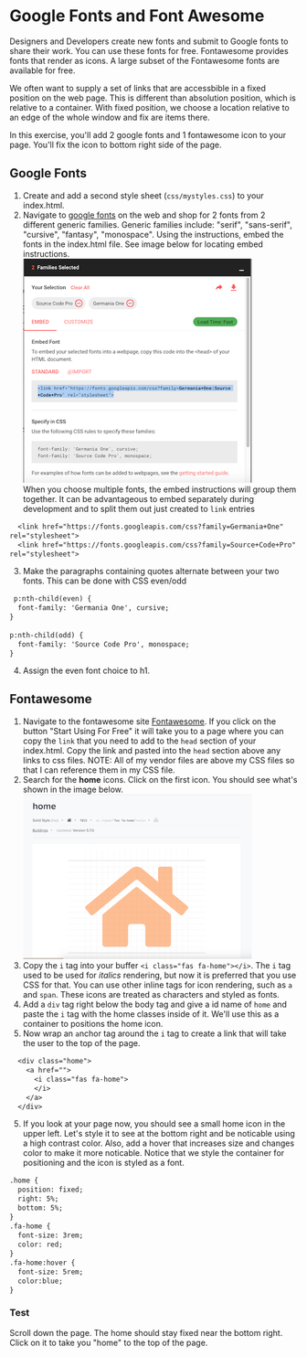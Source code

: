 # Google Fonts and Font Awesome

Designers and Developers create new fonts and submit to Google fonts to share their work.  You can use these fonts for free.  Fontawesome provides fonts that render as icons.  A large subset of the Fontawesome fonts are available for free.

We often want to supply a set of links that are accessbible in a fixed position on the web page. This is different than absolution position, which is relative to a container.  With fixed position, we choose a location relative to an edge of the whole window and fix are items there.  

In this exercise, you'll add 2 google fonts and 1 fontawesome icon to your page.  You'll fix the icon to bottom right side of the page.


## Google Fonts
1. Create and add a second style sheet (`css/mystyles.css`) to your index.html.
2. Navigate to [google fonts](https://fonts.google.com) on the web and shop for 2 fonts from 2 different generic families.  Generic families include: "serif", "sans-serif", "cursive", "fantasy", "monospace".  Using the instructions, embed the fonts in the index.html file. See image below for locating embed instructions.
![Google Fonts Embed](images/google-fonts-embed.png)  
When you choose multiple fonts, the embed instructions will group them together.  It can be advantageous to embed separately during development and to split them out just created to `link` entries
```
  <link href="https://fonts.googleapis.com/css?family=Germania+One" rel="stylesheet">
  <link href="https://fonts.googleapis.com/css?family=Source+Code+Pro" rel="stylesheet">
```
3. Make the paragraphs containing quotes alternate between your two fonts. This can be done with CSS even/odd
```
 p:nth-child(even) {
  font-family: 'Germania One', cursive;
}

p:nth-child(odd) {
  font-family: 'Source Code Pro', monospace;
}
```
4. Assign the even font choice to h1.

## Fontawesome

1. Navigate to the fontawesome site [Fontawesome](https://fontawesome.com). If you click on the button "Start Using For Free" it will take you to a page where you can copy the `link` that you need to add to the `head` section of your index.html.  Copy the link and pasted into the `head` section above any links to css files. NOTE: All of my vendor files are above my CSS files so that I can reference them in my CSS file.
2. Search for the **home** icons. Click on the first icon.  You should see what's shown in  the image below.  
![Fontawesome Home](images/fa-home.png)
3. Copy the `i` tag into your buffer `<i class="fas fa-home"></i>`. The `i` tag used to be used for *italics* rendering, but now it is preferred that you use CSS for that. You can use other inline tags for icon rendering, such as `a` and `span`.  These icons are treated as characters and styled as fonts.
4. Add a `div` tag right below the body tag and give a id name of `home` and paste the `i` tag with the home classes inside of it. We'll use this as a container to positions the home icon.
5. Now wrap an `a`nchor tag around the `i` tag to create a link that will take the user to the top of the page.
```
  <div class="home">
    <a href="">
      <i class="fas fa-home">
      </i>
    </a> 
  </div>
```
5. If you look at your page now, you should see a small home icon in the upper left.  Let's style it to see at the bottom right and be noticable using a high contrast color. Also, add a hover that increases size and changes color to make it more noticable. Notice that we style the container for positioning and the icon is styled as a font.
```
.home {
  position: fixed;
  right: 5%;
  bottom: 5%;
}
.fa-home {
  font-size: 3rem;
  color: red;
}
.fa-home:hover {
  font-size: 5rem;
  color:blue;
}
```
### Test
Scroll down the page.  The home should stay fixed near the bottom right.  Click on it to take you "home" to the top of the page.
